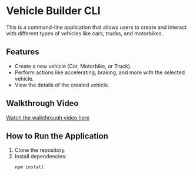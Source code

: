 # Vehicle Builder CLI

This is a command-line application that allows users to create and interact with different types of vehicles like cars, trucks, and motorbikes.

## Features
- Create a new vehicle (Car, Motorbike, or Truck).
- Perform actions like accelerating, braking, and more with the selected vehicle.
- View the details of the created vehicle.

## Walkthrough Video
[Watch the walkthrough video here](file:///C:/Users/18574/Downloads/Untitled%20video%20-%20Made%20with%20Clipchamp.mp4)

## How to Run the Application
1. Clone the repository.
2. Install dependencies: 
   ```bash
   npm install
